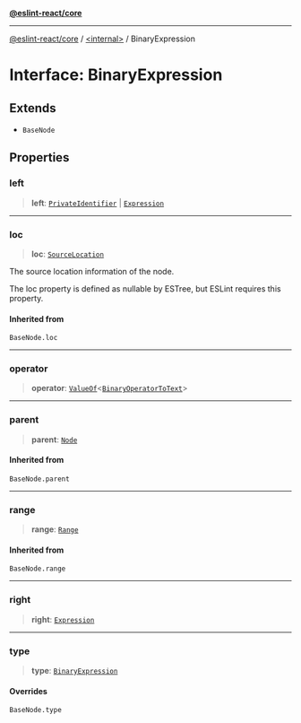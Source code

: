 [**@eslint-react/core**](../../README.md)

***

[@eslint-react/core](../../README.md) / [\<internal\>](../README.md) / BinaryExpression

# Interface: BinaryExpression

## Extends

- `BaseNode`

## Properties

### left

> **left**: [`PrivateIdentifier`](PrivateIdentifier.md) \| [`Expression`](../type-aliases/Expression.md)

***

### loc

> **loc**: [`SourceLocation`](SourceLocation.md)

The source location information of the node.

The loc property is defined as nullable by ESTree, but ESLint requires this property.

#### Inherited from

`BaseNode.loc`

***

### operator

> **operator**: [`ValueOf`](../type-aliases/ValueOf.md)\<[`BinaryOperatorToText`](BinaryOperatorToText.md)\>

***

### parent

> **parent**: [`Node`](../type-aliases/Node.md)

#### Inherited from

`BaseNode.parent`

***

### range

> **range**: [`Range`](../type-aliases/Range.md)

#### Inherited from

`BaseNode.range`

***

### right

> **right**: [`Expression`](../type-aliases/Expression.md)

***

### type

> **type**: [`BinaryExpression`](../README.md#binaryexpression)

#### Overrides

`BaseNode.type`
